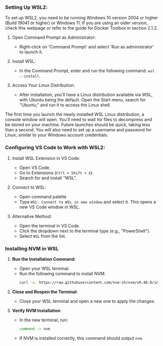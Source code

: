 ### **Setting Up WSL2**:

To set up WSL2, you need to be running Windows 10 version 2004 or higher (Build 19041 or higher) or Windows 11. If you are using an older version, check this webpage or refer to the guide for Docker Toolbox in section 2.1.2.

1. Open Command Prompt as Administrator:
   - Right-click on 'Command Prompt' and select 'Run as administrator' to launch it.

2. Install WSL:
   - In the Command Prompt, enter and run the following command: `wsl --install`.

3. Access Your Linux Distribution:
   - After installation, you’ll have a Linux distribution available via WSL, with Ubuntu being the default. Open the Start menu, search for "Ubuntu," and run it to access the Linux shell.

The first time you launch the newly installed WSL Linux distribution, a console window will open. You’ll need to wait for files to decompress and be stored on your machine. Future launches should be quick, taking less than a second. You will also need to set up a username and password for Linux, similar to your Windows account credentials.

### **Configuring VS Code to Work with WSL2**:

1. Install WSL Extension in VS Code:
   - Open VS Code.
   - Go to Extensions (`Ctrl + Shift + X`).
   - Search for and install "WSL".

2. Connect to WSL:
   - Open command palette
   - Type `WSL: Connect to WSL in new window` and select it. This opens a new VS Code window in WSL.

4. Alternative Method:
   - Open the terminal in VS Code.
   - Click the dropdown next to the terminal type (e.g., "PowerShell").
   - Select `WSL` from the list.

### **Installing NVM in WSL**

1. **Run the Installation Command**:
   - Open your WSL terminal.
   - Run the following command to install NVM:
     ```bash
     curl -o- https://raw.githubusercontent.com/nvm-sh/nvm/v0.40.0/install.sh | bash
     ```

2. **Close and Reopen the Terminal**:
   - Close your WSL terminal and open a new one to apply the changes.

3. **Verify NVM Installation**:
   - In the new terminal, run:
     ```bash
     command -v nvm
     ```
   - If NVM is installed correctly, this command should output `nvm`.
